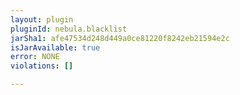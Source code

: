 ```yaml
---
layout: plugin
pluginId: nebula.blacklist
jarSha1: afe47534d248d449a0ce81220f8242eb21594e2c
isJarAvailable: true
error: NONE
violations: []

---
```

